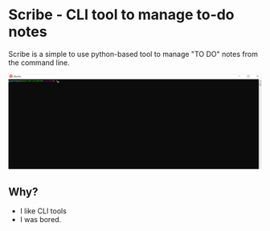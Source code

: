# Scribe - CLI tool to manage to-do notes

Scribe is a simple to use python-based tool to manage "TO DO" notes from the command line. 

![](./docs/scribe.gif)

## Why?

- I like CLI tools
- I was bored.




